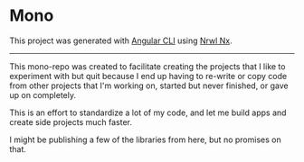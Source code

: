 # Mono

This project was generated with [Angular CLI](https://github.com/angular/angular-cli) using [Nrwl Nx](https://nrwl.io/nx).

---

This mono-repo was created to facilitate creating the projects that I like to experiment with but quit because I end up having to re-write or copy code from other projects that I'm working on, started but never finished, or gave up on completely.

This is an effort to standardize a lot of my code, and let me build apps and create side projects much faster.

I might be publishing a few of the libraries from here, but no promises on that.

